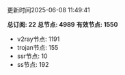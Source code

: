 更新时间2025-06-08 11:49:41

**总订阅: 22**
**总节点: 4989**
**有效节点: 1550**
- v2ray节点: 1191
- trojan节点: 155
- ssr节点: 10
- ss节点: 192
